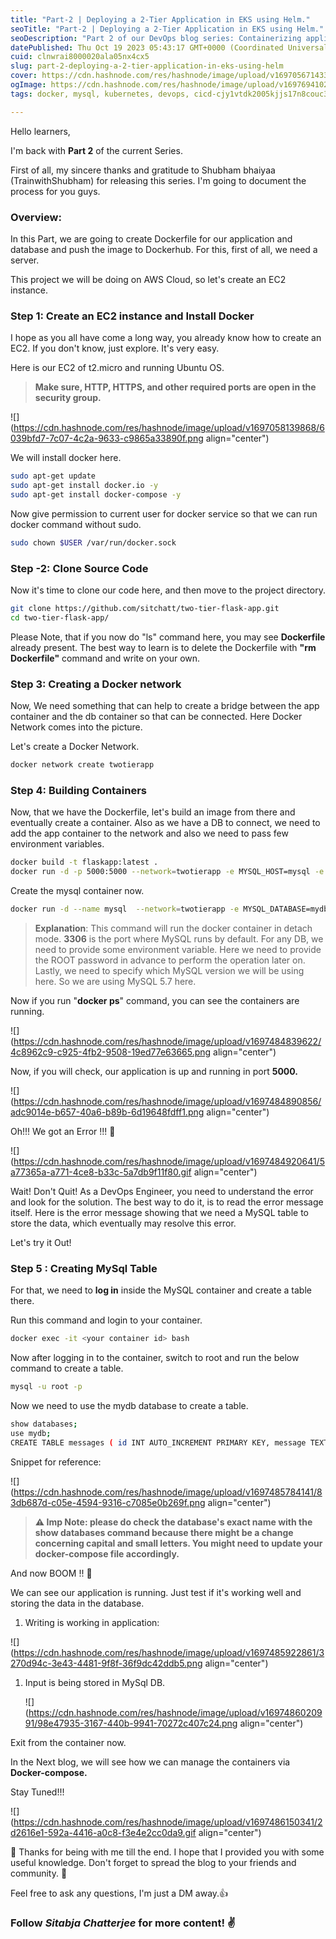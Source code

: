 ```yaml
---
title: "Part-2 | Deploying a 2-Tier Application in EKS using Helm."
seoTitle: "Part-2 | Deploying a 2-Tier Application in EKS using Helm."
seoDescription: "Part 2 of our DevOps blog series: Containerizing applications and databases on AWS, step by step."
datePublished: Thu Oct 19 2023 05:43:17 GMT+0000 (Coordinated Universal Time)
cuid: clnwrai8000020ala05nx4cx5
slug: part-2-deploying-a-2-tier-application-in-eks-using-helm
cover: https://cdn.hashnode.com/res/hashnode/image/upload/v1697056714338/0592c7dd-2cb5-48d8-987e-843e4c7614c3.png
ogImage: https://cdn.hashnode.com/res/hashnode/image/upload/v1697694102318/610e93bf-765d-4008-beaf-5d6066de6fcd.png
tags: docker, mysql, kubernetes, devops, cicd-cjy1vtdk2005kjjs17n8couc3

---
```


Hello learners,

I'm back with **Part 2** of the current Series.

First of all, my sincere thanks and gratitude to Shubham bhaiyaa (TrainwithShubham) for releasing this series. I'm going to document the process for you guys.

### Overview:

In this Part, we are going to create Dockerfile for our application and database and push the image to Dockerhub. For this, first of all, we need a server.

This project we will be doing on AWS Cloud, so let's create an EC2 instance.

### Step 1: Create an EC2 instance and Install Docker

I hope as you all have come a long way, you already know how to create an EC2. If you don't know, just explore. It's very easy.

Here is our EC2 of t2.micro and running Ubuntu OS.

> **Make sure, HTTP, HTTPS, and other required ports are open in the security group.**

![](https://cdn.hashnode.com/res/hashnode/image/upload/v1697058139868/6039bfd7-7c07-4c2a-9633-c9865a33890f.png align="center")

We will install docker here.

```bash
sudo apt-get update
sudo apt-get install docker.io -y
sudo apt-get install docker-compose -y
```

Now give permission to current user for docker service so that we can run docker command without sudo.

```bash
sudo chown $USER /var/run/docker.sock
```

### Step -2: Clone Source Code

Now it's time to clone our code here, and then move to the project directory.

```bash
git clone https://github.com/sitchatt/two-tier-flask-app.git
cd two-tier-flask-app/
```

Please Note, that if you now do "ls" command here, you may see **Dockerfile** already present. The best way to learn is to delete the Dockerfile with **"rm Dockerfile"** command and write on your own.

### Step 3: Creating a Docker network

Now, We need something that can help to create a bridge between the app container and the db container so that can be connected. Here Docker Network comes into the picture.

Let's create a Docker Network.

```bash
docker network create twotierapp
```

### Step 4: Building Containers

Now, that we have the Dockerfile, let's build an image from there and eventually create a container. Also as we have a DB to connect, we need to add the app container to the network and also we need to pass few environment variables.

```bash
docker build -t flaskapp:latest .
docker run -d -p 5000:5000 --network=twotierapp -e MYSQL_HOST=mysql -e MYSQL_USER=root -e MYSQL_PASSWORD=admin -e MYSQL_DB=mydb --name=flaskapp flaskapp:latest
```

Create the mysql container now.

```bash
docker run -d --name mysql  --network=twotierapp -e MYSQL_DATABASE=mydb  -e MYSQL_ROOT_PASSWORD="admin" -p 3306:3306 mysql:5.7
```

> **Explanation**: This command will run the docker container in detach mode. **3306** is the port where MySQL runs by default. For any DB, we need to provide some environment variable. Here we need to provide the ROOT password in advance to perform the operation later on. Lastly, we need to specify which MySQL version we will be using here. So we are using MySQL 5.7 here.

Now if you run "**docker ps**" command, you can see the containers are running.

![](https://cdn.hashnode.com/res/hashnode/image/upload/v1697484839622/4c8962c9-c925-4fb2-9508-19ed77e63665.png align="center")

Now, if you will check, our application is up and running in port **5000.**

![](https://cdn.hashnode.com/res/hashnode/image/upload/v1697484890856/adc9014e-b657-40a6-b89b-6d19648fdff1.png align="center")

Oh!!! We got an Error !!! 😬

![](https://cdn.hashnode.com/res/hashnode/image/upload/v1697484920641/5a77365a-a771-4ce8-b33c-5a7db9f11f80.gif align="center")

Wait! Don't Quit! As a DevOps Engineer, you need to understand the error and look for the solution. The best way to do it, is to read the error message itself. Here is the error message showing that we need a MySQL table to store the data, which eventually may resolve this error.

Let's try it Out!

### Step 5 : Creating MySql Table

For that, we need to **log in** inside the MySQL container and create a table there.

Run this command and login to your container.

```bash
docker exec -it <your container id> bash
```

Now after logging in to the container, switch to root and run the below command to create a table.

```bash
mysql -u root -p
```

Now we need to use the mydb database to create a table.

```bash
show databases;
use mydb;
CREATE TABLE messages ( id INT AUTO_INCREMENT PRIMARY KEY, message TEXT );
```

Snippet for reference:

![](https://cdn.hashnode.com/res/hashnode/image/upload/v1697485784141/83db687d-c05e-4594-9316-c7085e0b269f.png align="center")

> **⚠️ Imp Note: please do check the database's exact name with the show databases command because there might be a change concerning capital and small letters. You might need to update your docker-compose file accordingly.**

And now BOOM !! 🚀

We can see our application is running. Just test if it's working well and storing the data in the database.

1. Writing is working in application:
    

![](https://cdn.hashnode.com/res/hashnode/image/upload/v1697485922861/3270d94c-3e43-4481-9f8f-36f9dc42ddb5.png align="center")

1. Input is being stored in MySql DB.
    
    ![](https://cdn.hashnode.com/res/hashnode/image/upload/v1697486020991/98e47935-3167-440b-9941-70272c407c24.png align="center")
    

Exit from the container now.

In the Next blog, we will see how we can manage the containers via **Docker-compose.**

Stay Tuned!!!

![](https://cdn.hashnode.com/res/hashnode/image/upload/v1697486150341/2d2616e1-592a-4416-a0c8-f3e4e2cc0da9.gif align="center")

💖 Thanks for being with me till the end. I hope that I provided you with some useful knowledge. Don't forget to spread the blog to your friends and community. 💖

Feel free to ask any questions, I'm just a DM away.👍

### Follow *Sitabja Chatterjee* for more content! ✌️